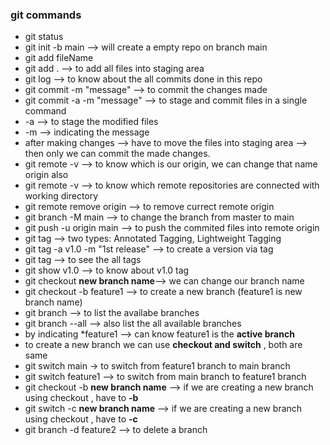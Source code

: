 ### git commands

* git status
* git init -b main --> will create a empty repo on branch main
* git add fileName
* git add . --> to add all files into staging area
* git log --> to know about the all commits done in this repo
* git commit -m "message" --> to commit the changes made
* git commit -a -m "message" --> to stage and commit files in a single command 
* -a --> to stage the modified files 
* -m --> indicating the message
* after making changes --> have to move the files into staging area --> then only we can commit the made changes.
* git remote -v --> to know which is our origin, we can change that name origin also
* git remote -v --> to know which remote repositories are connected with working directory
* git remote remove origin --> to remove currect remote origin
* git branch -M main --> to change the branch from master to main
* git push -u origin main --> to push the commited files into remote origin
* git tag --> two types: Annotated Tagging, Lightweight Tagging
* git tag -a v1.0 -m "1st release" --> to create a version via tag
* git tag --> to see the all tags
* git show v1.0 --> to know about v1.0 tag
* git checkout **new branch name**--> we can change our branch name 
* git checkout -b feature1 --> to create a new branch (feature1 is new branch name)
* git branch --> to list the availabe branches
* git branch --all --> also list the all available branches
* by indicating *feature1 --> can know feature1 is the **active branch**
* to create a new branch we can use **checkout and switch** , both are same
* git switch main -> to switch from feature1 branch to main branch
* git switch feature1 --> to switch from main branch to feature1 branch
* git checkout -b **new branch name** --> if we are creating a new branch using checkout , have to **-b**
* git switch -c **new branch name** -->  if we are creating a new branch using checkout , have to **-c**
* git branch -d feature2 --> to delete a branch